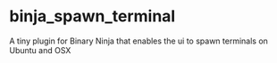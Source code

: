 # binja_spawn_terminal
A tiny plugin for Binary Ninja that enables the ui to spawn terminals on Ubuntu and OSX
